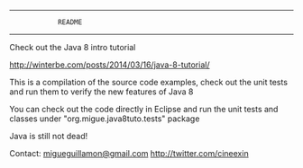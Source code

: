 ****************************************
				README					
****************************************

Check out the Java 8 intro tutorial

http://winterbe.com/posts/2014/03/16/java-8-tutorial/

This is a compilation of the source code examples, check out the unit tests and run them to verify the new features of Java 8

You can check out the code directly in Eclipse and run the unit tests and classes under  "org.migue.java8tuto.tests" package

Java is still not dead!

Contact: migueguillamon@gmail.com
		http://twitter.com/cineexin
